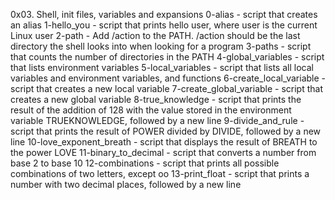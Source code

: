 0x03. Shell, init files, variables and expansions
0-alias - script that creates an alias
1-hello_you - script that prints hello user, where user is the current Linux user
2-path - Add /action to the PATH. /action should be the last directory the shell looks into when looking for a program
3-paths - script that counts the number of directories in the PATH
4-global_variables - script that lists environment variables
5-local_variables - script that lists all local variables and environment variables, and functions
6-create_local_variable - script that creates a new local variable
7-create_global_variable - script that creates a new global variable
8-true_knowledge - script that prints the result of the addition of 128 with the value stored in the environment variable TRUEKNOWLEDGE, followed by a new line
9-divide_and_rule - script that prints the result of POWER divided by DIVIDE, followed by a new line
10-love_exponent_breath - script that displays the result of BREATH to the power LOVE
11-binary_to_decimal - script that converts a number from base 2 to base 10
12-combinations - script that prints all possible combinations of two letters, except oo
13-print_float - script that prints a number with two decimal places, followed by a new line
